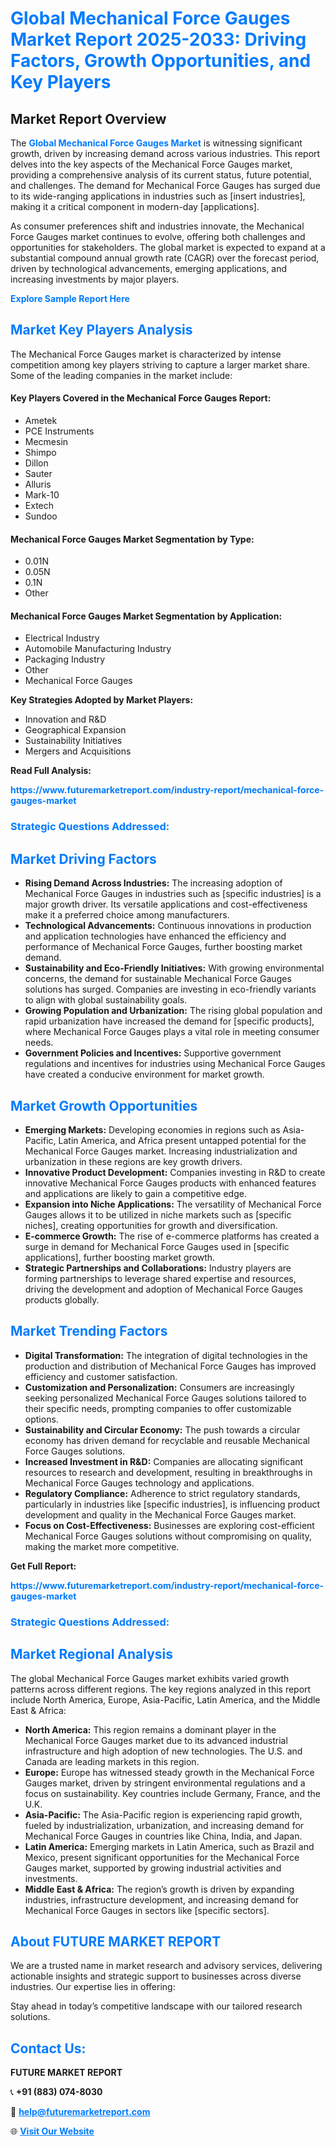 <h1 style="color: #007BFF;">Global Mechanical Force Gauges Market Report 2025-2033: Driving Factors, Growth Opportunities, and Key Players</h1>

<section id="overview">
<h2>Market Report Overview</h2>
<p>The <a href="https://www.futuremarketreport.com/industry-report/mechanical-force-gauges-market" style="color: #007BFF; text-decoration: none;"><strong>Global Mechanical Force Gauges Market</strong></a> is witnessing significant growth, driven by increasing demand across various industries. This report delves into the key aspects of the Mechanical Force Gauges market, providing a comprehensive analysis of its current status, future potential, and challenges. The demand for Mechanical Force Gauges has surged due to its wide-ranging applications in industries such as [insert industries], making it a critical component in modern-day [applications].</p>
<p>As consumer preferences shift and industries innovate, the Mechanical Force Gauges market continues to evolve, offering both challenges and opportunities for stakeholders. The global market is expected to expand at a substantial compound annual growth rate (CAGR) over the forecast period, driven by technological advancements, emerging applications, and increasing investments by major players.</p>
</section>

<section id="overview">
<p><a href="https://www.futuremarketreport.com/request-sample/reportId=127733" style="color: #007BFF; text-decoration: none;"><strong>Explore Sample Report Here</strong></a></p>
</section>

<section id="key-players">
<h2 style="color: #007BFF;">Market Key Players Analysis</h2>
<p>The Mechanical Force Gauges market is characterized by intense competition among key players striving to capture a larger market share. Some of the leading companies in the market include:</p>
<h4>Key Players Covered in the Mechanical Force Gauges Report:</h4>
<ul><li>Ametek</li><li>PCE Instruments</li><li>Mecmesin</li><li>Shimpo</li><li>Dillon</li><li>Sauter</li><li>Alluris</li><li>Mark-10</li><li>Extech</li><li>Sundoo</li></ul>
<h4>Mechanical Force Gauges Market Segmentation by Type:</h4>
<ul><li>0.01N</li><li>0.05N</li><li>0.1N</li><li>Other</li></ul>

<h4>Mechanical Force Gauges Market Segmentation by Application:</h4>
<ul><li>Electrical Industry</li><li>Automobile Manufacturing Industry</li><li>Packaging Industry</li><li>Other</li><li>Mechanical Force Gauges</li></ul>
<p><strong>Key Strategies Adopted by Market Players:</strong></p>
<ul>
<li>Innovation and R&D</li>
<li>Geographical Expansion</li>
<li>Sustainability Initiatives</li>
<li>Mergers and Acquisitions</li>
</ul>
</section>

<section>
<p><strong>Read Full Analysis: </strong></p><a href="https://www.futuremarketreport.com/industry-report/mechanical-force-gauges-market" style="color: #007BFF; text-decoration: none;"><strong>https://www.futuremarketreport.com/industry-report/mechanical-force-gauges-market</strong></a>
<h3 style="color: #007BFF;">Strategic Questions Addressed:</h3>
</section>

<section id="driving-factors">
<h2 style="color: #007BFF;">Market Driving Factors</h2>
<ul>
<li><strong>Rising Demand Across Industries:</strong> The increasing adoption of Mechanical Force Gauges in industries such as [specific industries] is a major growth driver. Its versatile applications and cost-effectiveness make it a preferred choice among manufacturers.</li>
<li><strong>Technological Advancements:</strong> Continuous innovations in production and application technologies have enhanced the efficiency and performance of Mechanical Force Gauges, further boosting market demand.</li>
<li><strong>Sustainability and Eco-Friendly Initiatives:</strong> With growing environmental concerns, the demand for sustainable Mechanical Force Gauges solutions has surged. Companies are investing in eco-friendly variants to align with global sustainability goals.</li>
<li><strong>Growing Population and Urbanization:</strong> The rising global population and rapid urbanization have increased the demand for [specific products], where Mechanical Force Gauges plays a vital role in meeting consumer needs.</li>
<li><strong>Government Policies and Incentives:</strong> Supportive government regulations and incentives for industries using Mechanical Force Gauges have created a conducive environment for market growth.</li>
</ul>
</section>

<section id="growth-opportunities">
<h2 style="color: #007BFF;">Market Growth Opportunities</h2>
<ul>
<li><strong>Emerging Markets:</strong> Developing economies in regions such as Asia-Pacific, Latin America, and Africa present untapped potential for the Mechanical Force Gauges market. Increasing industrialization and urbanization in these regions are key growth drivers.</li>
<li><strong>Innovative Product Development:</strong> Companies investing in R&D to create innovative Mechanical Force Gauges products with enhanced features and applications are likely to gain a competitive edge.</li>
<li><strong>Expansion into Niche Applications:</strong> The versatility of Mechanical Force Gauges allows it to be utilized in niche markets such as [specific niches], creating opportunities for growth and diversification.</li>
<li><strong>E-commerce Growth:</strong> The rise of e-commerce platforms has created a surge in demand for Mechanical Force Gauges used in [specific applications], further boosting market growth.</li>
<li><strong>Strategic Partnerships and Collaborations:</strong> Industry players are forming partnerships to leverage shared expertise and resources, driving the development and adoption of Mechanical Force Gauges products globally.</li>
</ul>
</section>

<section id="trending-factors">
<h2 style="color: #007BFF;">Market Trending Factors</h2>
<ul>
<li><strong>Digital Transformation:</strong> The integration of digital technologies in the production and distribution of Mechanical Force Gauges has improved efficiency and customer satisfaction.</li>
<li><strong>Customization and Personalization:</strong> Consumers are increasingly seeking personalized Mechanical Force Gauges solutions tailored to their specific needs, prompting companies to offer customizable options.</li>
<li><strong>Sustainability and Circular Economy:</strong> The push towards a circular economy has driven demand for recyclable and reusable Mechanical Force Gauges solutions.</li>
<li><strong>Increased Investment in R&D:</strong> Companies are allocating significant resources to research and development, resulting in breakthroughs in Mechanical Force Gauges technology and applications.</li>
<li><strong>Regulatory Compliance:</strong> Adherence to strict regulatory standards, particularly in industries like [specific industries], is influencing product development and quality in the Mechanical Force Gauges market.</li>
<li><strong>Focus on Cost-Effectiveness:</strong> Businesses are exploring cost-efficient Mechanical Force Gauges solutions without compromising on quality, making the market more competitive.</li>
</ul>
</section>

<section>
<p><strong>Get Full Report: </strong></p><a href="https://www.futuremarketreport.com/industry-report/mechanical-force-gauges-market" style="color: #007BFF; text-decoration: none;"><strong>https://www.futuremarketreport.com/industry-report/mechanical-force-gauges-market</strong></a>
<h3 style="color: #007BFF;">Strategic Questions Addressed:</h3>
</section>


<section id="regional-analysis">
<h2 style="color: #007BFF;">Market Regional Analysis</h2>
<p>The global Mechanical Force Gauges market exhibits varied growth patterns across different regions. The key regions analyzed in this report include North America, Europe, Asia-Pacific, Latin America, and the Middle East & Africa:</p>
<ul>
<li><strong>North America:</strong> This region remains a dominant player in the Mechanical Force Gauges market due to its advanced industrial infrastructure and high adoption of new technologies. The U.S. and Canada are leading markets in this region.</li>
<li><strong>Europe:</strong> Europe has witnessed steady growth in the Mechanical Force Gauges market, driven by stringent environmental regulations and a focus on sustainability. Key countries include Germany, France, and the U.K.</li>
<li><strong>Asia-Pacific:</strong> The Asia-Pacific region is experiencing rapid growth, fueled by industrialization, urbanization, and increasing demand for Mechanical Force Gauges in countries like China, India, and Japan.</li>
<li><strong>Latin America:</strong> Emerging markets in Latin America, such as Brazil and Mexico, present significant opportunities for the Mechanical Force Gauges market, supported by growing industrial activities and investments.</li>
<li><strong>Middle East & Africa:</strong> The region’s growth is driven by expanding industries, infrastructure development, and increasing demand for Mechanical Force Gauges in sectors like [specific sectors].</li>
</ul>
</section>

<footer>
<h2 style="color: #007BFF;">About FUTURE MARKET REPORT</h2>
<p>We are a trusted name in market research and advisory services, delivering actionable insights and strategic support to businesses across diverse industries. Our expertise lies in offering:</p>

<p>Stay ahead in today’s competitive landscape with our tailored research solutions.</p>

<h2 style="color: #007BFF;">Contact Us:</h2>
<p><strong>FUTURE MARKET REPORT</strong></p>
<p>📞 <strong>+91 (883) 074-8030</strong></p>
<p>📧 <strong><a href="mailto:help@futuremarketreport.com" style="color: #007BFF;">help@futuremarketreport.com</a></strong></p>
<p>🌐 <strong><a href="https://www.futuremarketreport.com/" style="color: #007BFF;">Visit Our Website</a></strong></p>
</footer>